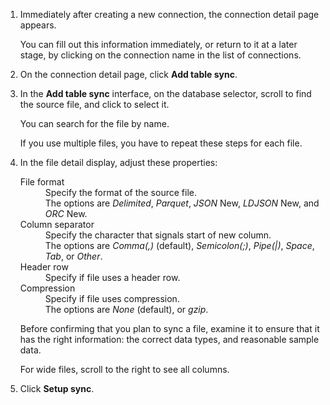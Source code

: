 1. Immediately after creating a new connection, the connection detail page appears.

   You can fill out this information immediately, or return to it at a later stage, by clicking on the connection name in the list of connections.

2. On the connection detail page, click **Add table sync**.

3. In the **Add table sync** interface, on the database selector, scroll to find the source file, and click to select it.

   You can search for the file by name.

   If you use multiple files, you have to repeat these steps for each file.

4. In the file detail display, adjust these properties:

   <dl id="file-parse-sync-properties">
       <dlentry id="file-format">
       <dt>File format</dt>
       <dd>Specify the format of the source file.
      <br/>The options are <em>Delimited</em>, <em>Parquet</em>, <em>JSON</em> <span class="label label-beta">New</span>, <em>LDJSON</em> <span class="label label-beta">New</span>, and <em>ORC</em> <span class="label label-beta">New</span>.</dd>
     </dlentry>
     <dlentry id="file-parse-sync-properties-delimiter">
       <dt>Column separator</dt>
       <dd>Specify the character that signals start of new column.
      <br/>The options are <em>Comma(,)</em> (default), <em>Semicolon(;)</em>, <em>Pipe(|)</em>, <em>Space</em>, <em>Tab</em>, or <em>Other</em>.</dd></dlentry>
     <dlentry id="file-parse-sync-properties-header-row">
     <dt>Header row</dt>
     <dd>Specify if file uses a header row.</dd></dlentry>
     <dlentry id="file-parse-sync-properties-copmpression">
     <dt>Compression</dt>
     <dd>Specify if file uses compression.
        <br/>The options are <em>None</em> (default), or <em>gzip</em>.</dd></dlentry></dl>    

   Before confirming that you plan to sync a file, examine it to ensure that it has the right information: the correct data types, and reasonable sample data.

   For wide files, scroll to the right to see all columns.

5. Click **Setup sync**.   
